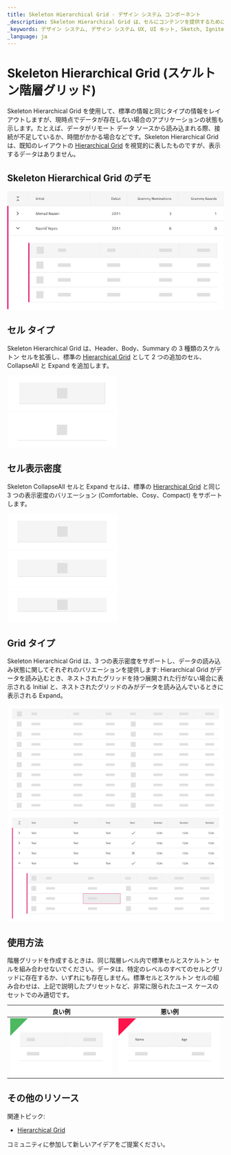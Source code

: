 ```yaml
---
title: Skeleton Hierarchical Grid - デザイン システム コンポーネント
_description: Skeleton Hierarchical Grid は、セルにコンテンツを提供するためにデータがバックグラウンドで読み込まれているときに表示される Hierarchical Grid コンポーネントです。
_keywords: デザイン システム, デザイン システム UX, UI キット, Sketch, Ignite UI for Angular, Sketch to Angular, Angular, Angular デザイン システム, Sketch からコードをエクスポート, Angular 用のデザイン キット, Sketch HTML, Sketch to HTML, Sketch UI キット, Figma, Figma to Angular, Figma からコードをエクスポート, Figma HTML, Figma to HTML, Figma UI キット
_language: ja
---
```


# Skeleton Hierarchical Grid (スケルトン階層グリッド)

Skeleton Hierarchical Grid を使用して、標準の情報と同じタイプの情報をレイアウトしますが、現時点でデータが存在しない場合のアプリケーションの状態も示します。たとえば、データがリモート データ ソースから読み込まれる際、接続が不足しているか、時間がかかる場合などです。Skeleton Hierarchical Grid は、既知のレイアウトの [Hierarchical Grid](hierarchical-grid.md) を視覚的に表したものですが、表示するデータはありません。

## Skeleton Hierarchical Grid のデモ

<img class="responsive-img" src="../images/hierarchical_grid_skeleton_demo.png" srcset="../images/hierarchical_grid_skeleton_demo@2x.png 2x" />

## セル タイプ

Skeleton Hierarchical Grid は、Header、Body、Summary の 3 種類のスケルトン セルを拡張し、標準の [Hierarchical Grid](hierarchical-grid.md) として 2 つの追加のセル、CollapseAll と Expand を追加します。

<img class="responsive-img" src="../images/hierarchical_grid_skeleton_cell_header.png" srcset="../images/hierarchical_grid_skeleton_cell_header@2x.png 2x" />
<img class="responsive-img" src="../images/hierarchical_grid_skeleton_cell_body.png" srcset="../images/hierarchical_grid_skeleton_cell_body@2x.png 2x" />

## セル表示密度

Skeleton CollapseAll セルと Expand セルは、標準の [Hierarchical Grid](hierarchical-grid.md) と同じ 3 つの表示密度のバリエーション (Comfortable、Cosy、Compact) をサポートします。

<img class="responsive-img" src="../images/hierarchical_grid_skeleton_cell_header_comfortable.png" srcset="../images/hierarchical_grid_skeleton_cell_header_comfortable@2x.png 2x" />
<img class="responsive-img" src="../images/hierarchical_grid_skeleton_cell_header_cosy.png" srcset="../images/hierarchical_grid_skeleton_cell_header_cosy@2x.png 2x" />
<img class="responsive-img" src="../images/hierarchical_grid_skeleton_cell_header_compact.png" srcset="../images/hierarchical_grid_skeleton_cell_header_compact@2x.png 2x" />

## Grid タイプ

Skeleton Hierarchical Grid は、3 つの表示密度をサポートし、データの読み込み状態に関してそれぞれのバリエーションを提供します: Hierarchical Grid がデータを読み込むとき、ネストされたグリッドを持つ展開された行がない場合に表示される Initial と、ネストされたグリッドのみがデータを読み込んでいるときに表示される Expand。

<img class="responsive-img" src="../images/hierarchical_grid_skeleton_initial.png" srcset="../images/hierarchical_grid_skeleton_initial@2x.png 2x" />
<img class="responsive-img" src="../images/hierarchical_grid_skeleton_expand.png" srcset="../images/hierarchical_grid_skeleton_expand@2x.png 2x" />

## 使用方法

階層グリッドを作成するときは、同じ階層レベル内で標準セルとスケルトン セルを組み合わせないでください。データは、特定のレベルのすべてのセルとグリッドに存在するか、いずれにも存在しません。標準セルとスケルトン セルの組み合わせは、上記で説明したプリセットなど、非常に限られたユース ケースのセットでのみ適切です。

| 良い例                                                                                                | 悪い例                                                                                                 |
| ------------------------------------------------------------------------------------------------- | ----------------------------------------------------------------------------------------------------- |
| <img class="responsive-img" src="../images/hierarchical_grid_skeleton_do1.png" srcset="../images/hierarchical_grid_skeleton_do1@2x.png 2x" /> | <img class="responsive-img" src="../images/hierarchical_grid_skeleton_dont1.png" srcset="../images/hierarchical_grid_skeleton_dont1@2x.png 2x" /> |

## その他のリソース

関連トピック:

- [Hierarchical Grid](hierarchical-grid.md)
  <div class="divider--half"></div>

コミュニティに参加して新しいアイデアをご提案ください。
